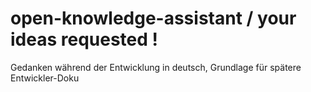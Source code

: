 # open-knowledge-assistant /  your ideas requested !

Gedanken während der Entwicklung in deutsch, Grundlage für spätere Entwickler-Doku



